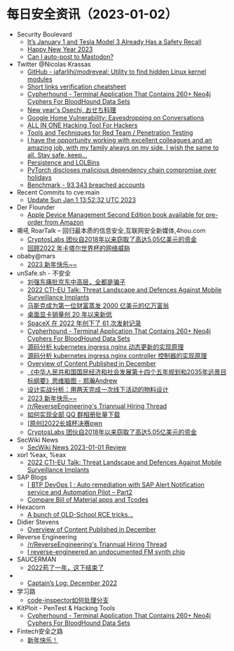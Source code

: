 # 每日安全资讯（2023-01-02）

- Security Boulevard
  - [It’s January 1 and Tesla Model 3 Already Has a Safety Recall](https://securityboulevard.com/2023/01/its-january-1-and-tesla-model-3-already-has-a-safety-recall/)
  - [Happy New Year 2023](https://securityboulevard.com/2023/01/happy-new-year-2023/)
  - [Can I auto-post to Mastodon?](https://securityboulevard.com/2022/12/can-i-auto-post-to-mastodon/)
- Twitter @Nicolas Krassas
  - [GitHub - jafarlihi/modreveal: Utility to find hidden Linux kernel modules](https://twitter.com/Dinosn/status/1609604755667714048)
  - [Short links verification cheatsheet](https://twitter.com/Dinosn/status/1609568134465191938)
  - [Cypherhound - Terminal Application That Contains 260+ Neo4j Cyphers For BloodHound Data Sets](https://twitter.com/Dinosn/status/1609567568704200710)
  - [New year's Osechi, おせち料理](https://twitter.com/Dinosn/status/1609566902296223744)
  - [Google Home Vulnerability: Eavesdropping on Conversations](https://twitter.com/Dinosn/status/1609529876129644545)
  - [ALL IN ONE Hacking Tool For Hackers](https://twitter.com/Dinosn/status/1609471600486944768)
  - [Tools and Techniques for Red Team / Penetration Testing](https://twitter.com/Dinosn/status/1609471314942640129)
  - [I have the opportunity working with excellent colleagues and an amazing job, with my family always on my side. I wish the same to all. Stay safe, keep...](https://twitter.com/Dinosn/status/1609466164328947712)
  - [Persistence and LOLBins](https://twitter.com/Dinosn/status/1609451997459095552)
  - [PyTorch discloses malicious dependency chain compromise over holidays](https://twitter.com/Dinosn/status/1609451873148321793)
  - [Benchmark - 93,343 breached accounts](https://twitter.com/Dinosn/status/1609451813220110336)
- Recent Commits to cve:main
  - [Update Sun Jan  1 13:52:32 UTC 2023](https://github.com/trickest/cve/commit/acbbc63eff7d937871daa9837e9ebad6fa8e42f4)
- Der Flounder
  - [Apple Device Management Second Edition book available for pre-order from Amazon](https://derflounder.wordpress.com/2023/01/01/apple-device-management-second-edition-book-available-for-pre-order-from-amazon/)
- 嘶吼 RoarTalk – 回归最本质的信息安全,互联网安全新媒体,4hou.com
  - [CryptosLabs 团伙自2018年以来窃取了高达5.05亿美元的资金](https://www.4hou.com/posts/r7DL)
  - [回顾2022 年卡塔尔世界杯的网络威胁](https://www.4hou.com/posts/GKlK)
- obaby@mars
  - [2023 新年快乐~~](https://h4ck.org.cn/2023/01/2023%e6%96%b0%e5%b9%b4%e5%bf%ab%e4%b9%90/)
- unSafe.sh - 不安全
  - [刘强东痛批京东中高层，全都是骗子](https://buaq.net/go-143705.html)
  - [2022 CTI-EU Talk: Threat Landscape and Defences Against Mobile Surveillance Implants](https://buaq.net/go-143704.html)
  - [马斯克成为第一位财富蒸发 2000 亿美元的亿万富翁](https://buaq.net/go-143714.html)
  - [桌面显卡销量创 20 年以来新低](https://buaq.net/go-143715.html)
  - [SpaceX 在 2022 年创下了 61 次发射记录](https://buaq.net/go-143693.html)
  - [Cypherhound - Terminal Application That Contains 260+ Neo4j Cyphers For BloodHound Data Sets](https://buaq.net/go-143699.html)
  - [源码分析 kubernetes ingress nginx 动态更新的实现原理](https://buaq.net/go-143700.html)
  - [源码分析 kubernetes ingress nginx controller 控制器的实现原理](https://buaq.net/go-143687.html)
  - [Overview of Content Published in December](https://buaq.net/go-143676.html)
  - [《中华人民共和国国民经济和社会发展第十四个五年规划和2035年远景目标纲要》思维脑图 - 郑瀚Andrew](https://buaq.net/go-143692.html)
  - [设计实战分析：用两天完成一次线下活动的物料设计](https://buaq.net/go-143691.html)
  - [2023 新年快乐~~](https://buaq.net/go-143677.html)
  - [/r/ReverseEngineering's Triannual Hiring Thread](https://buaq.net/go-143673.html)
  - [如何实现全部 QQ 群相册批量下载](https://buaq.net/go-143674.html)
  - [[原创]2022长城杯决赛pwn](https://buaq.net/go-143701.html)
  - [CryptosLabs 团伙自2018年以来窃取了高达5.05亿美元的资金](https://buaq.net/go-143667.html)
- SecWiki News
  - [SecWiki News 2023-01-01 Review](http://www.sec-wiki.com/?2023-01-01)
- xorl %eax, %eax
  - [2022 CTI-EU Talk: Threat Landscape and Defences Against Mobile Surveillance Implants](https://xorl.wordpress.com/2023/01/01/2022-cti-eu-talk-threat-landscape-and-defences-against-mobile-surveillance-implants/)
- SAP Blogs
  - [[ BTP DevOps ]  : Auto remediation with SAP Alert Notification service and Automation Pilot – Part2](https://blogs.sap.com/2023/01/01/btp-devops-auto-remediation-with-sap-alert-notification-service-and-automation-pilot-part2/)
  - [Compare Bill of Material apps and Tcodes](https://blogs.sap.com/2023/01/01/compare-bill-of-material-apps-and-tcodes/)
- Hexacorn
  - [A bunch of OLD-School RCE tricks…](https://www.hexacorn.com/blog/2023/01/01/a-bunch-of-old-school-rce-tricks/)
- Didier Stevens
  - [Overview of Content Published in December](https://blog.didierstevens.com/2023/01/01/overview-of-content-published-in-december-8/)
- Reverse Engineering
  - [/r/ReverseEngineering's Triannual Hiring Thread](https://www.reddit.com/r/ReverseEngineering/comments/100ex17/rreverseengineerings_triannual_hiring_thread/)
  - [I reverse-engineered an undocumented FM synth chip](https://www.reddit.com/r/ReverseEngineering/comments/100raay/i_reverseengineered_an_undocumented_fm_synth_chip/)
- SAUCERMAN
  - [2022苟了一年，这下结束了](https://saucer-man.com/life/1030.html)
- 
  - [Captain’s Log: December 2022](https://cornerpirate.com/2023/01/01/captains-log-december-2022/)
- 学习路
  - [code-inspector如何处理分支](https://4ra1n.love/post/pZFfJo49k/)
- KitPloit - PenTest & Hacking Tools
  - [Cypherhound - Terminal Application That Contains 260+ Neo4j Cyphers For BloodHound Data Sets](http://www.kitploit.com/2023/01/cypherhound-terminal-application-that.html)
- Fintech安全之路
  - [新年快乐！](https://mp.weixin.qq.com/s?__biz=Mzg3NjI1MzU4Mg==&mid=2247484908&idx=1&sn=9072cfe8c9b6393dbd68882f4b948baf&chksm=cf345d0df843d41bbc8d9928b39e9c77910397bd756c0d784555152b14e311ac973909682506&scene=58&subscene=0#rd)
